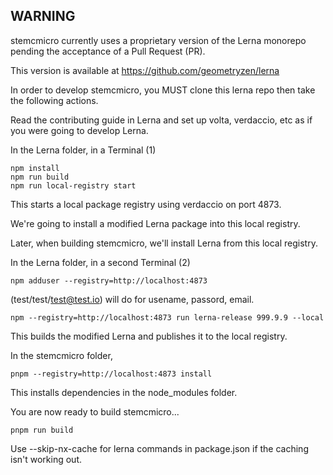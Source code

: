 ## WARNING

stemcmicro currently uses a proprietary version of the Lerna monorepo pending the acceptance of a Pull Request (PR).

This version is available at https://github.com/geometryzen/lerna

In order to develop stemcmicro, you MUST clone this lerna repo then take the following actions.

Read the contributing guide in Lerna and set up volta, verdaccio, etc as if you were going to develop Lerna.

In the Lerna folder, in a Terminal (1)

```
npm install
npm run build
npm run local-registry start
```

This starts a local package registry using verdaccio on port 4873.

We're going to install a modified Lerna package into this local registry.

Later, when building stemcmicro, we'll install Lerna from this local registry.

In the Lerna folder, in a second Terminal (2)

```
npm adduser --registry=http://localhost:4873
```

(test/test/test@test.io) will do for usename, passord, email.

```
npm --registry=http://localhost:4873 run lerna-release 999.9.9 --local
```

This builds the modified Lerna and publishes it to the local registry.

In the stemcmicro folder,

```
pnpm --registry=http://localhost:4873 install
```

This installs dependencies in the node_modules folder.

You are now ready to build stemcmicro...

```
pnpm run build
```

Use --skip-nx-cache for lerna commands in package.json if the caching isn't working out.
